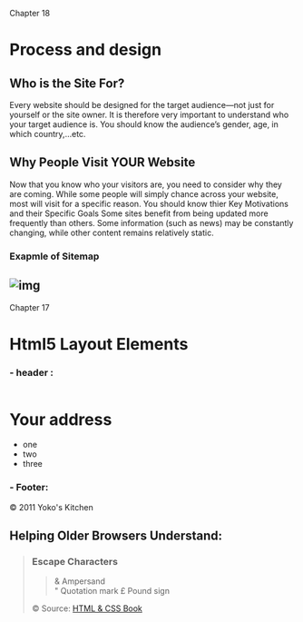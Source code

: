 Chapter 18 

# Process and design 

## Who is the Site For? 

Every website should be designed for the target audience—not just for yourself or the site owner. It is therefore very important to understand who your target audience is. 
You should know the audience’s gender, age, in which country,...etc. 

## Why People Visit YOUR Website 

Now that you know who your visitors are, you need to consider why they are coming. While some people will simply chance across your website, most will visit for a specific reason. You should know thier Key Motivations and their Specific Goals 
Some sites benefit from being updated more frequently than others. Some information (such as news) may be constantly changing, while other content remains relatively static. 
### Exapmle of Sitemap
![img](https://static-cse.canva.com/blob/160897/Beige-Cafe-Site-Map-Chart.jpg)
--------------- 
Chapter 17

# Html5 Layout Elements
### - header :
> <header>
<h1> Your address </h1>
<nav><ul>
<li>one </li>
<li>two </li>
<li>three </li>
</ul></nav>
</header>

### - Footer:
> <footer>
 &copy; 2011 Yoko's Kitchen
</footer>

## Helping Older Browsers Understand: 
> <!--[if lt IE 9]>
<script src="http://html5shiv.googlecode.com/svn/
 trunk/html5.js"></script>
<![endif]-->

Chapter 8
## Extra Markup

### Comments in HTML : <!-- -->

> <!-- comment goes here -->

### Escape Characters
>&   Ampersand  
"   Quotation mark 
£   Pound sign

&copy; Source: [HTML & CSS Book](https://slack-files.com/files-pri-safe/TNGRRLUMA-F01U4KQPKQB/html_css.pdf?c=1618329187-d711d572f1534bf2)






